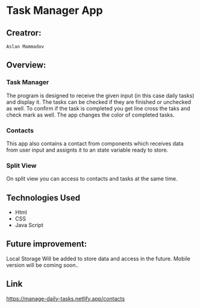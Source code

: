 # Task Manager App

## Creatror:
`Aslan Mammadov`

## Overview:

### Task Manager
The program is designed to receive the given input (in this case daily tasks) and display it.
The tasks can be checked if they are finished or unchecked as well. To confirm if the task is completed 
you get line cross the taks and check mark as well. The app changes the color of  completed tasks.

### Contacts
This app also contains a contact from components which receives data from user input and assignts it to 
an state variable ready to store.

### Split View
On split view you can access to contacts and tasks at the same time.

## Technologies Used
* Html
* CSS
* Java Script

## Future improvement:
Local Storage Will be added to store data and access in the future. Mobile version will be coming soon..

## Link
https://manage-daily-tasks.netlify.app/contacts


